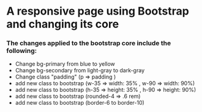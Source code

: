 # A responsive page using Bootstrap and changing its core
### The changes applied to the bootstrap core include the following:

+ Change bg-primary from blue to yellow
+ Change bg-secondary from light-gray to dark-gray
+ Change class "padding" (p => padding )
+ add new class to bootstrap (w-35 => width: 35% , w-90 => width: 90%)
+ add new class to bootstrap (h-35 => height: 35% , h-90 => height: 90%)
+ add new class to bootstrap (rounded-4 => .6 rem)
+ add new class to bootstrap (border-6 to border-10)
